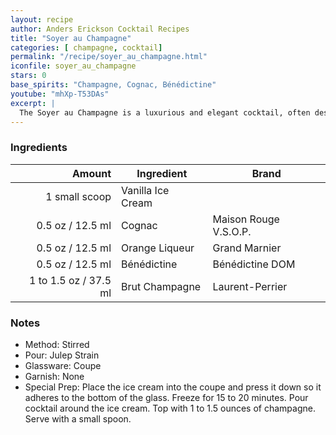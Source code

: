 ```yaml
---
layout: recipe
author: Anders Erickson Cocktail Recipes
title: "Soyer au Champagne"
categories: [ champagne, cocktail]
permalink: "/recipe/soyer_au_champagne.html"
iconfile: soyer_au_champagne
stars: 0
base_spirits: "Champagne, Cognac, Bénédictine"
youtube: "mhXp-T53DAs"
excerpt: |
  The Soyer au Champagne is a luxurious and elegant cocktail, often described as an adult version of an ice cream float. It's a delightful blend of cognac, orange curaçao, maraschino liqueur, Champagne, and vanilla ice cream.
---
```


### Ingredients

|        Amount | Ingredient        | Brand                 |
| ------------: | ----------------- | --------------------- |
| 1 small scoop | Vanilla Ice Cream |
|        0.5 oz / 12.5 ml | Cognac            | Maison Rouge V.S.O.P. |
|        0.5 oz / 12.5 ml | Orange Liqueur    | Grand Marnier         |
|        0.5 oz / 12.5 ml | Bénédictine       | Bénédictine DOM       |
|   1 to 1.5 oz / 37.5 ml | Brut Champagne    | Laurent-Perrier       |

### Notes

- Method: Stirred
- Pour: Julep Strain
- Glassware: Coupe
- Garnish: None
- Special Prep: Place the ice cream into the coupe and press it down so it adheres to the bottom of the glass. Freeze for 15 to 20 minutes. Pour cocktail around the ice cream. Top with 1 to 1.5 ounces of champagne. Serve with a small spoon.
